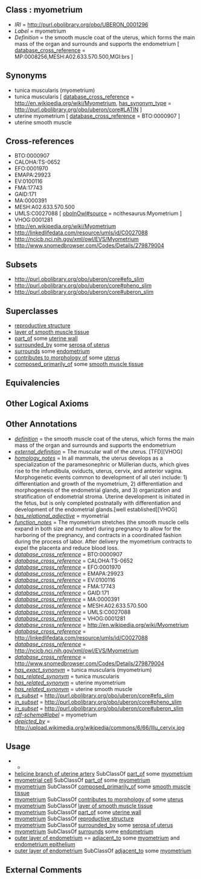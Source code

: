 
## Class : myometrium

 * *IRI* = http://purl.obolibrary.org/obo/UBERON_0001296
 * *Label* = myometrium
 * *Definition* = the smooth muscle coat of the uterus, which forms the main mass of the organ and surrounds and supports the endometrium [ [database_cross_reference](../../ef/oboInOwl#hasDbXref.md) = MP:0008256,MESH:A02.633.570.500,MGI:brs ]

## Synonyms

 * tunica muscularis (myometrium)
 * tunica muscularis [ [database_cross_reference](../../ef/oboInOwl#hasDbXref.md) = http://en.wikipedia.org/wiki/Myometrium, [has_synonym_type](../../pe/oboInOwl#hasSynonymType.md) = http://purl.obolibrary.org/obo/uberon/core#LATIN ]
 * uterine myometrium [ [database_cross_reference](../../ef/oboInOwl#hasDbXref.md) = BTO:0000907 ]
 * uterine smooth muscle

## Cross-references

 * BTO:0000907
 * CALOHA:TS-0652
 * EFO:0001970
 * EMAPA:29923
 * EV:0100116
 * FMA:17743
 * GAID:171
 * MA:0000391
 * MESH:A02.633.570.500
 * UMLS:C0027088 [ [oboInOwl#source](../../ce/oboInOwl#source.md) = ncithesaurus:Myometrium ]
 * VHOG:0001281
 * http://en.wikipedia.org/wiki/Myometrium
 * http://linkedlifedata.com/resource/umls/id/C0027088
 * http://ncicb.nci.nih.gov/xml/owl/EVS/Myometrium
 * http://www.snomedbrowser.com/Codes/Details/279879004

## Subsets

 * http://purl.obolibrary.org/obo/uberon/core#efo_slim
 * http://purl.obolibrary.org/obo/uberon/core#pheno_slim
 * http://purl.obolibrary.org/obo/uberon/core#uberon_slim

## Superclasses

 * [reproductive structure](../../UBERON/56/UBERON_0005156.md)
 * [layer of smooth muscle tissue](../../UBERON/33/UBERON_0034933.md)
 * [part_of](../../BFO/50/BFO_0000050.md) some [uterine wall](../../UBERON/59/UBERON_0000459.md)
 * [surrounded_by](../../RO/19/RO_0002219.md) some [serosa of uterus](../../UBERON/97/UBERON_0001297.md)
 * [surrounds](../../RO/21/RO_0002221.md) some [endometrium](../../UBERON/95/UBERON_0001295.md)
 * [contributes to morphology of](../../RO/33/RO_0002433.md) some [uterus](../../UBERON/95/UBERON_0000995.md)
 * [composed_primarily_of](../../RO/73/RO_0002473.md) some [smooth muscle tissue](../../UBERON/35/UBERON_0001135.md)

## Equivalencies


## Other Logical Axioms


## Other Annotations

 * *[definition](../../IAO/15/IAO_0000115.md)* = the smooth muscle coat of the uterus, which forms the main mass of the organ and surrounds and supports the endometrium
 * *[external_definition](../../UBPROP/01/UBPROP_0000001.md)* = The muscular wall of the uterus. [TFD][VHOG]
 * *[homology_notes](../../UBPROP/03/UBPROP_0000003.md)* = In all mammals, the uterus develops as a specialization of the paramesonephric or Müllerian ducts, which gives rise to the infundibula, oviducts, uterus, cervix, and anterior vagina. Morphogenetic events common to development of all uteri include: 1) differentiation and growth of the myometrium, 2) differentiation and morphogenesis of the endometrial glands, and 3) organization and stratification of endometrial stroma. Uterine development is initiated in the fetus, but is only completed postnatally with differentiation and development of the endometrial glands.[well established][VHOG]
 * *[has_relational_adjective](../../UBPROP/07/UBPROP_0000007.md)* = myometrial
 * *[function_notes](../../UBPROP/09/UBPROP_0000009.md)* = The myometrium stretches (the smooth muscle cells expand in both size and number) during pregnancy to allow for the harboring of the pregnancy, and contracts in a coordinated fashion during the process of labor. After delivery the myometrium contracts to expel the placenta and reduce blood loss.
 * *[database_cross_reference](../../ef/oboInOwl#hasDbXref.md)* = BTO:0000907
 * *[database_cross_reference](../../ef/oboInOwl#hasDbXref.md)* = CALOHA:TS-0652
 * *[database_cross_reference](../../ef/oboInOwl#hasDbXref.md)* = EFO:0001970
 * *[database_cross_reference](../../ef/oboInOwl#hasDbXref.md)* = EMAPA:29923
 * *[database_cross_reference](../../ef/oboInOwl#hasDbXref.md)* = EV:0100116
 * *[database_cross_reference](../../ef/oboInOwl#hasDbXref.md)* = FMA:17743
 * *[database_cross_reference](../../ef/oboInOwl#hasDbXref.md)* = GAID:171
 * *[database_cross_reference](../../ef/oboInOwl#hasDbXref.md)* = MA:0000391
 * *[database_cross_reference](../../ef/oboInOwl#hasDbXref.md)* = MESH:A02.633.570.500
 * *[database_cross_reference](../../ef/oboInOwl#hasDbXref.md)* = UMLS:C0027088
 * *[database_cross_reference](../../ef/oboInOwl#hasDbXref.md)* = VHOG:0001281
 * *[database_cross_reference](../../ef/oboInOwl#hasDbXref.md)* = http://en.wikipedia.org/wiki/Myometrium
 * *[database_cross_reference](../../ef/oboInOwl#hasDbXref.md)* = http://linkedlifedata.com/resource/umls/id/C0027088
 * *[database_cross_reference](../../ef/oboInOwl#hasDbXref.md)* = http://ncicb.nci.nih.gov/xml/owl/EVS/Myometrium
 * *[database_cross_reference](../../ef/oboInOwl#hasDbXref.md)* = http://www.snomedbrowser.com/Codes/Details/279879004
 * *[has_exact_synonym](../../ym/oboInOwl#hasExactSynonym.md)* = tunica muscularis (myometrium)
 * *[has_related_synonym](../../ym/oboInOwl#hasRelatedSynonym.md)* = tunica muscularis
 * *[has_related_synonym](../../ym/oboInOwl#hasRelatedSynonym.md)* = uterine myometrium
 * *[has_related_synonym](../../ym/oboInOwl#hasRelatedSynonym.md)* = uterine smooth muscle
 * *[in_subset](../../et/oboInOwl#inSubset.md)* = http://purl.obolibrary.org/obo/uberon/core#efo_slim
 * *[in_subset](../../et/oboInOwl#inSubset.md)* = http://purl.obolibrary.org/obo/uberon/core#pheno_slim
 * *[in_subset](../../et/oboInOwl#inSubset.md)* = http://purl.obolibrary.org/obo/uberon/core#uberon_slim
 * *[rdf-schema#label](../../el/rdf-schema#label.md)* = myometrium
 * *[depicted_by](../../depicted/by/depicted_by.md)* = http://upload.wikimedia.org/wikipedia/commons/6/66/Illu_cervix.jpg

## Usage

 * -
 * [helicine branch of uterine artery](../../UBERON/73/UBERON_0015173.md) SubClassOf [part_of](../../BFO/50/BFO_0000050.md) some [myometrium](../../UBERON/96/UBERON_0001296.md)
 * [myometrial cell](../../CL/66/CL_0002366.md) SubClassOf [part_of](../../BFO/50/BFO_0000050.md) some [myometrium](../../UBERON/96/UBERON_0001296.md)
 * [myometrium](../../UBERON/96/UBERON_0001296.md) SubClassOf [composed_primarily_of](../../RO/73/RO_0002473.md) some [smooth muscle tissue](../../UBERON/35/UBERON_0001135.md)
 * [myometrium](../../UBERON/96/UBERON_0001296.md) SubClassOf [contributes to morphology of](../../RO/33/RO_0002433.md) some [uterus](../../UBERON/95/UBERON_0000995.md)
 * [myometrium](../../UBERON/96/UBERON_0001296.md) SubClassOf [layer of smooth muscle tissue](../../UBERON/33/UBERON_0034933.md)
 * [myometrium](../../UBERON/96/UBERON_0001296.md) SubClassOf [part_of](../../BFO/50/BFO_0000050.md) some [uterine wall](../../UBERON/59/UBERON_0000459.md)
 * [myometrium](../../UBERON/96/UBERON_0001296.md) SubClassOf [reproductive structure](../../UBERON/56/UBERON_0005156.md)
 * [myometrium](../../UBERON/96/UBERON_0001296.md) SubClassOf [surrounded_by](../../RO/19/RO_0002219.md) some [serosa of uterus](../../UBERON/97/UBERON_0001297.md)
 * [myometrium](../../UBERON/96/UBERON_0001296.md) SubClassOf [surrounds](../../RO/21/RO_0002221.md) some [endometrium](../../UBERON/95/UBERON_0001295.md)
 * [outer layer of endometrium](../../UBERON/56/UBERON_0022356.md) == [adjacent_to](../../RO/20/RO_0002220.md) some [myometrium](../../UBERON/96/UBERON_0001296.md) and [endometrium epithelium](../../UBERON/11/UBERON_0004811.md)
 * [outer layer of endometrium](../../UBERON/56/UBERON_0022356.md) SubClassOf [adjacent_to](../../RO/20/RO_0002220.md) some [myometrium](../../UBERON/96/UBERON_0001296.md)

## External Comments

